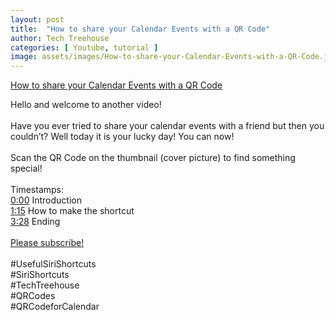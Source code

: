 ```yaml
---
layout: post
title:  "How to share your Calendar Events with a QR Code"
author: Tech Treehouse
categories: [ Youtube, tutorial ]
image: assets/images/How-to-share-your-Calendar-Events-with-a-QR-Code.jpg
---
```


[How to share your Calendar Events with a QR Code](https://youtube.com/watch?v=ulbzwLP7WcU)

Hello and welcome to another video!<br><br>Have you ever tried to share your calendar events with a friend but then you couldn’t? Well today it is your lucky day! You can now!<br><br>Scan the QR Code on the thumbnail (cover picture) to find something special!<br><br>Timestamps:<br>[0:00](https://youtube.com/watch?v=ulbzwLP7WcU&t=0) Introduction<br>[1:15](https://youtube.com/watch?v=ulbzwLP7WcU&t=75) How to make the shortcut<br>[3:28](https://youtube.com/watch?v=ulbzwLP7WcU&t=208) Ending<br><br>[Please subscribe!](https://youtube.com/techtreehouse/?sub_confirmation=1)<br><br>#UsefulSiriShortcuts<br>#SiriShortcuts<br>#TechTreehouse<br>#QRCodes<br>#QRCodeforCalendar
